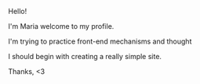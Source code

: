 Hello!

I'm Maria welcome to my profile.

I'm trying to practice front-end mechanisms and thought

I should begin with creating a really simple site.

Thanks, <3 

